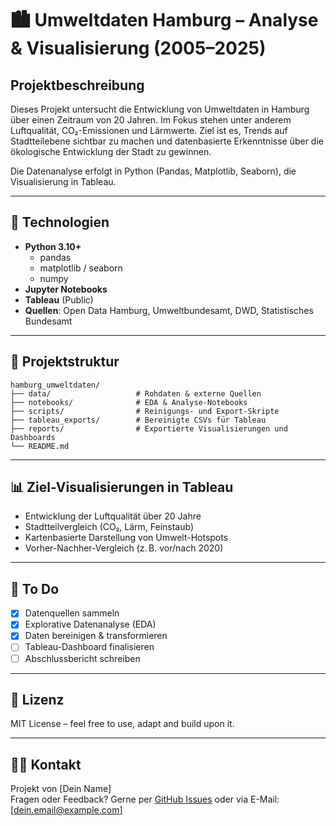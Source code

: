 # 🏙️ Umweltdaten Hamburg – Analyse & Visualisierung (2005–2025)

## Projektbeschreibung

Dieses Projekt untersucht die Entwicklung von Umweltdaten in Hamburg über einen Zeitraum von 20 Jahren. Im Fokus stehen unter anderem Luftqualität, CO₂-Emissionen und Lärmwerte. Ziel ist es, Trends auf Stadtteilebene sichtbar zu machen und datenbasierte Erkenntnisse über die ökologische Entwicklung der Stadt zu gewinnen.

Die Datenanalyse erfolgt in Python (Pandas, Matplotlib, Seaborn), die Visualisierung in Tableau.

---

## 🔧 Technologien

- **Python 3.10+**
  - pandas
  - matplotlib / seaborn
  - numpy
- **Jupyter Notebooks**
- **Tableau** (Public)
- **Quellen**: Open Data Hamburg, Umweltbundesamt, DWD, Statistisches Bundesamt

---

## 📁 Projektstruktur
    hamburg_umweltdaten/
    ├── data/                   # Rohdaten & externe Quellen
    ├── notebooks/              # EDA & Analyse-Notebooks
    ├── scripts/                # Reinigungs- und Export-Skripte
    ├── tableau_exports/        # Bereinigte CSVs für Tableau
    ├── reports/                # Exportierte Visualisierungen und Dashboards
    └── README.md
---

## 📊 Ziel-Visualisierungen in Tableau

- Entwicklung der Luftqualität über 20 Jahre
- Stadtteilvergleich (CO₂, Lärm, Feinstaub)
- Kartenbasierte Darstellung von Umwelt-Hotspots
- Vorher-Nachher-Vergleich (z. B. vor/nach 2020)

---

## 📌 To Do

- [x] Datenquellen sammeln
- [x] Explorative Datenanalyse (EDA)
- [x] Daten bereinigen & transformieren
- [ ] Tableau-Dashboard finalisieren
- [ ] Abschlussbericht schreiben

---

## 📎 Lizenz

MIT License – feel free to use, adapt and build upon it.

---

## 🙋‍♀️ Kontakt

Projekt von [Dein Name]  
Fragen oder Feedback? Gerne per [GitHub Issues](https://github.com/deinuser/repo/issues) oder via E-Mail: [dein.email@example.com]

